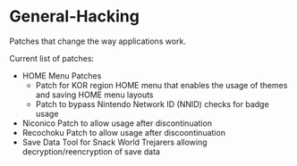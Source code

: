 # General-Hacking

Patches that change the way applications work.

Current list of patches:
- HOME Menu Patches
    - Patch for KOR region HOME menu that enables the usage of themes and saving HOME menu layouts
    - Patch to bypass Nintendo Network ID (NNID) checks for badge usage
- Niconico Patch to allow usage after discontinuation
- Recochoku Patch to allow usage after discoontinuation
- Save Data Tool for Snack World Trejarers allowing decryption/reencryption of save data
